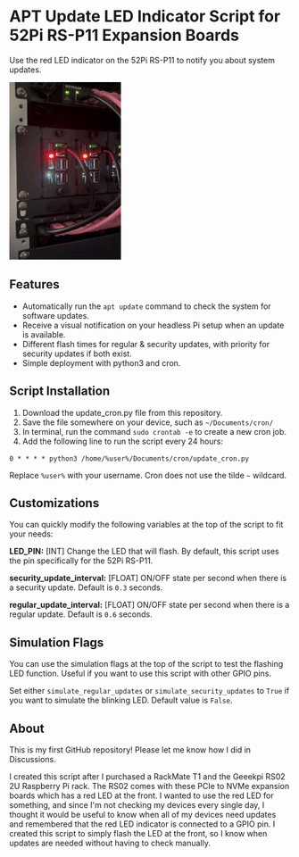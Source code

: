 # APT Update LED Indicator Script for 52Pi RS-P11 Expansion Boards
Use the red LED indicator on the 52Pi RS-P11 to notify you about system updates.

![Raspberry Pi indicator light flashing.](https://github.com/binxdqt/rs-p11-update-led-script/blob/main/flash_sample.gif?raw=true)

## Features
- Automatically run the `apt update` command to check the system for software updates.
- Receive a visual notification on your headless Pi setup when an update is available.
- Different flash times for regular & security updates, with priority for security updates if both exist.
- Simple deployment with python3 and cron.

## Script Installation
1. Download the update_cron.py file from this repository.
2. Save the file somewhere on your device, such as `~/Documents/cron/`
3. In terminal, run the command `sudo crontab -e` to create a new cron job.
4. Add the following line to run the script every 24 hours:
```
0 * * * * python3 /home/%user%/Documents/cron/update_cron.py
```

Replace `%user%` with your username. Cron does not use the tilde `~` wildcard.

## Customizations
You can quickly modify the following variables at the top of the script to fit your needs:

**LED_PIN:** [INT] Change the LED that will flash. By default, this script uses the pin specifically for the 52Pi RS-P11.

**security_update_interval:** [FLOAT] ON/OFF state per second when there is a security update. Default is `0.3` seconds.

**regular_update_interval:** [FLOAT] ON/OFF state per second when there is a regular update. Default is `0.6` seconds.

## Simulation Flags
You can use the simulation flags at the top of the script to test the flashing LED function. Useful if you want to use this script with other GPIO pins.

Set either `simulate_regular_updates` or `simulate_security_updates` to `True` if you want to simulate the blinking LED. Default value is `False`.

## About
This is my first GitHub repository! Please let me know how I did in Discussions.

I created this script after I purchased a RackMate T1 and the Geeekpi RS02 2U Raspberry Pi rack. The RS02 comes with these PCIe to NVMe expansion boards which has a red LED at the front. I wanted to use the red LED for something, and since I'm not checking my devices every single day, I thought it would be useful to know when all of my devices need updates and remembered that the red LED indicator is connected to a GPIO pin. I created this script to simply flash the LED at the front, so I know when updates are needed without having to check manually.
